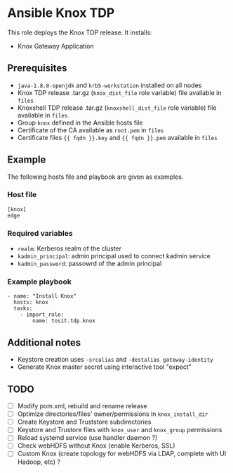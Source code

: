 # Ansible Knox TDP

This role deploys the Knox TDP release. It installs:

- Knox Gateway Application

## Prerequisites

- `java-1.8.0-openjdk` and `krb5-workstation` installed on all nodes
- Knox TDP release .tar.gz (`knox_dist_file` role variable) file available in `files`
- Knoxshell TDP release .tar.gz (`knoxshell_dist_file` role variable) file available in `files`
- Group `knox` defined in the Ansible hosts file
- Certificate of the CA available as `root.pem` in `files`
- Certificate files `{{ fqdn }}.key` and `{{ fqdn }}.pem` available in `files`


## Example

The following hosts file and playbook are given as examples.

### Host file
```
[knox]
edge
```

### Required variables

- `realm`: Kerberos realm of the cluster
- `kadmin_principal`: admin principal used to connect kadmin service
- `kadmin_password`: passowrd of the admin principal

### Example playbook
```
- name: "Install Knox"
  hosts: knox
  tasks:
    - import_role:
        name: tosit.tdp.knox
```


## Additional notes

- Keystore creation uses `-srcalias` and `-destalias gateway-identity`
- Generate Knox master secret using interactive tool "expect"


## TODO

- [ ] Modify pom.xml, rebuild and rename release
- [ ] Optimize directories/files' owner/permissions in `knox_install_dir`
- [ ] Create Keystore and Truststore subdirectories
- [ ] Keystore and Trustore files with `knox_user` and `knox_group` permissions
- [ ] Reload systemd service (use handler daemon ?)
- [ ] Check webHDFS without Knox (enable Kerberos, SSL)
- [ ] Custom Knox (create topology for webHDFS via LDAP, complete with UI Hadoop, etc) ?
